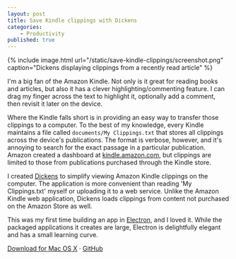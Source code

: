 ```yaml
---
layout: post
title: Save Kindle clippings with Dickens
categories:
    - Productivity
published: true
---
```


{% include image.html url="/static/save-kindle-clippings/screenshot.png" caption="Dickens displaying clippings from a recently read article" %}

I'm a big fan of the Amazon Kindle. Not only is it great for reading books and articles, but also it has a clever highlighting/commenting feature. I can drag my finger across the text to highlight it, optionally add a comment, then revisit it later on the device.

Where the Kindle falls short is in providing an easy way to transfer those clippings to a computer. To the best of my knowledge, every Kindle maintains a file called `documents/My Clippings.txt` that stores all clippings across the device's publications. The format is verbose, however, and it's annoying to search for the exact passage in a particular publication. Amazon created a dashboard at [kindle.amazon.com](https://kindle.amazon.com/), but clippings are limited to those from publications purchased through the Kindle store.

I created [Dickens](https://github.com/shbhrsaha/dickens) to simplify viewing Amazon Kindle clippings on the computer. The application is more convenient than reading 'My Clippings.txt' myself or uploading it to a web service. Unlike the Amazon Kindle web application, Dickens loads clippings from content not purchased on the Amazon Store as well.

This was my first time building an app in [Electron](http://electron.atom.io/), and I loved it. While the packaged applications it creates are large, Electron is delightfully elegant and has a small learning curve.

[Download for Mac OS X](https://github.com/shbhrsaha/dickens/releases/download/v0.1/Dickens.zip) &sdot; [GitHub](https://github.com/shbhrsaha/dickens)
